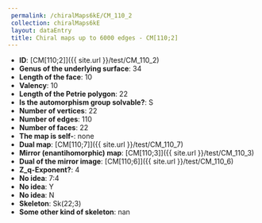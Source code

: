 ```yaml
--- 
 permalink: /chiralMaps6kE/CM_110_2 
 collection: chiralMaps6kE
 layout: dataEntry
 title: Chiral maps up to 6000 edges - CM[110;2]
---
```


- **ID**: [CM[110;2]]({{ site.url }}/test/CM_110_2)
- **Genus of the underlying surface**: 34
- **Length of the face**: 10
- **Valency**: 10
- **Length of the Petrie polygon**: 22
- **Is the automorphism group solvable?**: S
- **Number of vertices**: 22
- **Number of edges**: 110
- **Number of faces**: 22
- **The map is self-**: none
- **Dual map**: [CM[110;7]]({{ site.url }}/test/CM_110_7)
- **Mirror (enantihomorphic) map**: [CM[110;3]]({{ site.url }}/test/CM_110_3)
- **Dual of the mirror image**: [CM[110;6]]({{ site.url }}/test/CM_110_6)
- **Z_q-Exponent?**: 4
- **No idea**:  7:4
- **No idea**: Y
- **No idea**: N
- **Skeleton**: Sk(22;3)
- **Some other kind of skeleton**: nan
